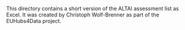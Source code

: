 This directory contains a short version of the ALTAI assessment list as Excel. It was created by Christoph Wolf-Brenner as part of the EUHubs4Data project.
